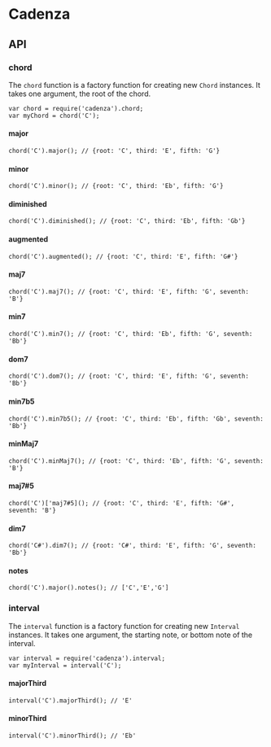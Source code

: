 # Cadenza

## API

### chord
The `chord` function is a factory function for creating new `Chord` instances. It takes one argument, the root of the chord. 
```
var chord = require('cadenza').chord;
var myChord = chord('C');
```

#### major
```
chord('C').major(); // {root: 'C', third: 'E', fifth: 'G'}
```

#### minor
```
chord('C').minor(); // {root: 'C', third: 'Eb', fifth: 'G'}
```

#### diminished
```
chord('C').diminished(); // {root: 'C', third: 'Eb', fifth: 'Gb'}
```

#### augmented
```
chord('C').augmented(); // {root: 'C', third: 'E', fifth: 'G#'}
```

#### maj7
```
chord('C').maj7(); // {root: 'C', third: 'E', fifth: 'G', seventh: 'B'}
```

#### min7
```
chord('C').min7(); // {root: 'C', third: 'Eb', fifth: 'G', seventh: 'Bb'}
```

#### dom7
```
chord('C').dom7(); // {root: 'C', third: 'E', fifth: 'G', seventh: 'Bb'}
```

#### min7b5
```
chord('C').min7b5(); // {root: 'C', third: 'Eb', fifth: 'Gb', seventh: 'Bb'}
```

#### minMaj7
```
chord('C').minMaj7(); // {root: 'C', third: 'Eb', fifth: 'G', seventh: 'B'}
```

#### maj7#5
```
chord('C')['maj7#5](); // {root: 'C', third: 'E', fifth: 'G#', seventh: 'B'}
```

#### dim7
```
chord('C#').dim7(); // {root: 'C#', third: 'E', fifth: 'G', seventh: 'Bb'}
```

#### notes
```
chord('C').major().notes(); // ['C','E','G']
```

### interval
The `interval` function is a factory function for creating new `Interval` instances. It takes one argument, the starting note, or bottom note of the interval.
```
var interval = require('cadenza').interval;
var myInterval = interval('C');
```

#### majorThird
```
interval('C').majorThird(); // 'E'
```

#### minorThird
```
interval('C').minorThird(); // 'Eb'
```
